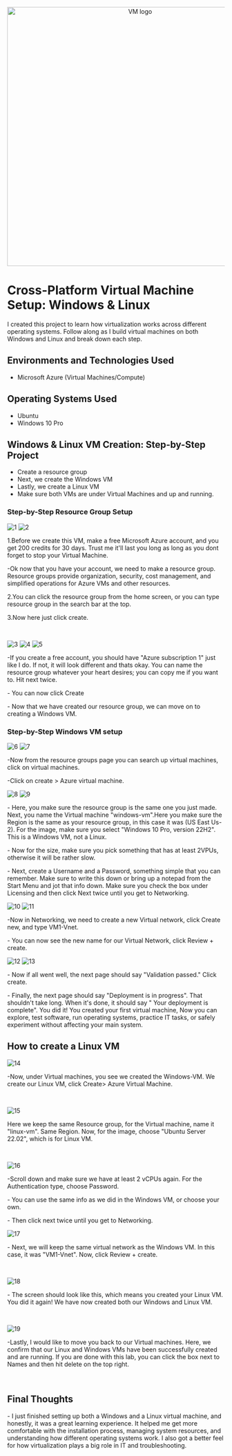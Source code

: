 <p align="center">

<img src=https://github.com/user-attachments/assets/ff86f30e-0fb6-4f2b-81c1-c3cd90c1ff76 alt="VM logo" width="600">
</p>

<h1>Cross-Platform Virtual Machine Setup: Windows & Linux</h1>
I created this project to learn how virtualization works across different operating systems. Follow along as I build virtual machines on both Windows and Linux and break down each step.<br />


<h2>Environments and Technologies Used</h2>

- Microsoft Azure (Virtual Machines/Compute)


<h2>Operating Systems Used </h2>

- Ubuntu
- Windows 10 Pro

<h2>Windows & Linux VM Creation: Step-by-Step Project</h2>

- Create a resource group
- Next, we create the Windows VM
- Lastly, we create a Linux VM
- Make sure both VMs are under Virtual Machines and up and running.

<h3>Step-by-Step Resource Group Setup</h3>

<p>

![1](https://github.com/user-attachments/assets/7ed7e175-cf03-47f4-9630-a46c1c941c9e)
![2](https://github.com/user-attachments/assets/8704c8ed-e944-4562-9cb6-5bd241d344c5)
</p>
<p>
1.Before we  create this VM, make a free Microsoft Azure account, and you get 200 credits for 30 days. Trust me it'll last you long as long as you dont forget to stop your Virtual Machine.
</p>
-Ok now that you have your account, we need to make a resource group. Resource groups provide organization, security, cost management, and simplified operations for Azure VMs and other resources.
</p>
2.You can click the resource group from the home screen, or you can type resource group in the search bar at the top.
</p>
3.Now here just click create.
</p>
<br />

![3](https://github.com/user-attachments/assets/fb503633-1013-4e62-bdc9-149d77242cf9)
![4](https://github.com/user-attachments/assets/18c4a8d0-5813-4fbb-8cdf-0719d0d56495)
![5](https://github.com/user-attachments/assets/8319b261-e39d-47f9-ac77-c89a3a48ed68)

</p>
-If you create a free account, you should have "Azure subscription 1" just like I do. If not, it will look different and thats okay. You can name the resource group whatever your heart desires; you can copy me if you want to. Hit next twice.
</p>
- You can now click Create
</p>
- Now that we have created our resource group, we can move on to creating a Windows VM.
<br />

<h3>Step-by-Step Windows VM setup</h3>

<p>

![6](https://github.com/user-attachments/assets/7b57014c-13f0-41e9-a44d-c2e4688f781b)
![7](https://github.com/user-attachments/assets/726337ec-b3bd-4a50-b641-4f008e0b6cab)
<p>
-Now from the resource groups page you can search up virtual machines, click on virtual machines.
</p>
-Click on create > Azure virtual machine.
<br />

<p>

![8](https://github.com/user-attachments/assets/8ecde3dc-2349-422c-9576-7cbd1d61a4fb)
![9](https://github.com/user-attachments/assets/947e190d-9345-4b8a-8f48-dccca99fa9d1)

</p>
<p>
- Here, you make sure the resource group is the same one you just made. Next, you name the Virtual machine "windows-vm".Here you make sure the Region is the same as your resource group, in this case it was (US East Us-2). For the image, make sure you select "Windows 10 Pro, version 22H2". This is a Windows VM, not a Linux.
</p>
- Now for the size, make sure you pick something that has at least 2VPUs, otherwise it will be rather slow.
</p>
- Next, create a Username and a Password, something simple that you can remember. Make sure to write this down or bring up a notepad from the Start Menu and jot that info down. Make sure you check the box under Licensing and then click Next twice until you get to Networking.
<br />

<p>

![10](https://github.com/user-attachments/assets/e6d429ac-036f-44eb-ab54-dc9df9ec5a4e)
![11](https://github.com/user-attachments/assets/d4429909-3a4d-4a24-9517-4bcf78e245bc)
</p>
<p>
-Now in Networking, we need to create a new Virtual network, click Create new, and type VM1-Vnet.
</p>
- You can now see the new name for our Virtual Network, click Review + create.
<br />

<p>

![12](https://github.com/user-attachments/assets/cbd92ebe-ed80-449b-b64a-919f9ae994dc)
![13](https://github.com/user-attachments/assets/404bffd6-02a1-4392-a9f9-0af281b643ed)
</p>
<p>
- Now if all went well, the next page should say "Validation passed." Click create.
</p>
- Finally, the next page should say "Deployment is in progress". That shouldn't take long. When it's done, it should say " Your deployment is complete". You did it! You created your first virtual machine, Now you can explore, test software, run operating systems, practice IT tasks, or safely experiment without affecting your main system.
<br />
<h2>How to create a Linux VM</h2>
<p>

![14](https://github.com/user-attachments/assets/4f859956-aa8c-4ab2-9635-8b886f23cfec)
</p>
<p>
-Now, under Virtual machines, you see we created the Windows-VM. We create our Linux VM, click Create> Azure Virtual Machine.
</p>
<br />

<p>

![15](https://github.com/user-attachments/assets/07025c52-4351-411c-9f15-84d6554b5c36)
</p>
<p>
Here we keep the same Resource group, for the Virtual machine, name it "linux-vm". Same Region. Now, for the image, choose  "Ubuntu Server 22.02", which is for Linux VM.
</p>
<br />

<p>
</p>

![16](https://github.com/user-attachments/assets/75f289bc-0fe2-4423-b06d-10c97713a5a2)
<p>
-Scroll down and make sure we have at least 2 vCPUs again. For the Authentication type, choose Password.
</p>
- You can use the same info as we did in the Windows VM, or choose your own.
</p>
- Then click next twice until you get to Networking. 
<br />

<p>

![17](https://github.com/user-attachments/assets/6e254f72-865c-4711-8374-4ca4cf7590fd)
</p>
<p>
- Next, we will keep the same virtual network as the Windows VM. In this case, it was "VM1-Vnet". Now, click Review + create.
</p>
<br />

<p>
  
![18](https://github.com/user-attachments/assets/99b74b49-4dbe-4883-ac7c-3478e6cade9b)
</p>
<p>
- The screen should look like this, which means you created your Linux VM. You did it again! We have now created both our Windows and Linux VM.
</p>
<br />

<p>

![19](https://github.com/user-attachments/assets/916186f1-51b5-4552-9f8a-050d94b9cd57)
</p>
<p>
-Lastly, I would like to move you back to our Virtual machines. Here, we confirm that our Linux and Windows VMs have been successfully created and are running. If you are done with this lab, you can click the box next to Names and then hit delete on the top right.
</p>
<br />

<h2>Final Thoughts</h2>
</p>
- I just finished setting up both a Windows and a Linux virtual machine, and honestly, it was a great learning experience. It helped me get more comfortable with the installation process, managing system resources, and understanding how different operating systems work. I also got a better feel for how virtualization plays a big role in IT and troubleshooting.<br />

